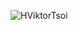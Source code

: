 ![HViktorTsoi](https://github-readme-stats.vercel.app/api?username=HViktorTsoi&count_private=true&show_icons=true&theme=dracula&hide=commits)

